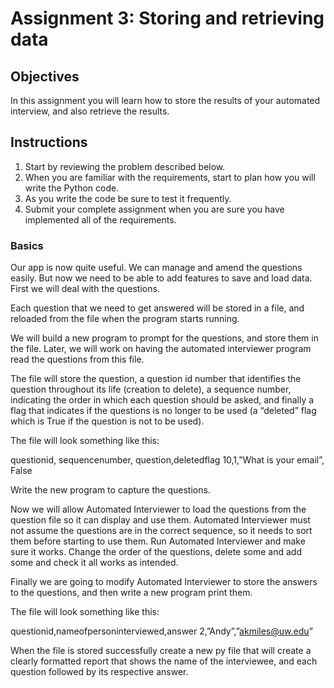 # Assignment 3: Storing and retrieving data

## Objectives
In this assignment you will learn how to store the results of your
automated interview, and also retrieve the results.

## Instructions
1. Start by reviewing the problem described below.
1. When you are familiar with the requirements, start to plan how you will write the Python code.
1. As you write the code be sure to test it frequently.
1. Submit your complete assignment when you are sure you have implemented all of the requirements.

### Basics

Our app is now quite useful. We can manage and amend the questions easily. 
But now we need to be able to add features to save and load data.
First we will deal with the questions.

Each question that we need to get answered will be stored in a file, and 
reloaded from the file when the program starts running.

We will build a new program to prompt for the questions, and store them in 
the file. Later, we will work on having the automated interviewer program 
read the questions from this file. 

The file will store the question, a question id number that identifies the 
question throughout its life (creation to delete), a sequence number, 
indicating the order in which each question should be asked, and finally a 
flag that indicates if the questions is no longer to be used (a “deleted” 
flag which is True if the question is not to be used).

The file will look something like this:

questionid, sequencenumber, question,deletedflag
10,1,”What is your email”, False

Write the new program to capture the questions.

Now we will allow Automated Interviewer to load the questions from the 
question file so it can display and use them.
Automated Interviewer must not assume the questions are in the correct 
sequence, so it needs to sort them before starting to use them.
Run Automated Interviewer and make sure it works. Change the order of the 
questions, delete some and add some and check it all works as intended.

Finally we are going to modify Automated Interviewer to store the answers to 
the questions, and then write a new program print them.

The file will look something like this:

questionid,nameofpersoninterviewed,answer
2,”Andy”,”akmiles@uw.edu”

When the file is stored successfully create a new py file that will create a 
clearly formatted report that shows the name of the interviewee, and each 
question followed by its respective answer.
